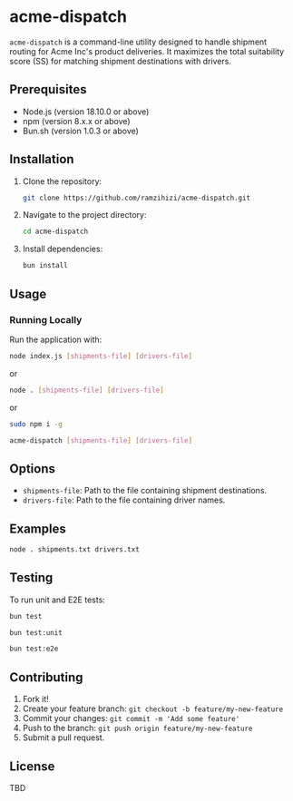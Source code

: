 # acme-dispatch

`acme-dispatch` is a command-line utility designed to handle shipment routing for Acme Inc's product deliveries. It maximizes the total suitability score (SS) for matching shipment destinations with drivers.

## Prerequisites

- Node.js (version 18.10.0 or above)
- npm (version 8.x.x or above)
- Bun.sh (version 1.0.3 or above)

## Installation

1. Clone the repository:

   ```bash
   git clone https://github.com/ramzihizi/acme-dispatch.git
   ```

2. Navigate to the project directory:

   ```bash
   cd acme-dispatch
   ```

3. Install dependencies:

   ```bash
   bun install
   ```

## Usage

### Running Locally

Run the application with:

```bash
node index.js [shipments-file] [drivers-file]
```

or

```bash
node . [shipments-file] [drivers-file]
```

or

```bash
sudo npm i -g
```

```bash
acme-dispatch [shipments-file] [drivers-file]
```

## Options

- `shipments-file`: Path to the file containing shipment destinations.
- `drivers-file`: Path to the file containing driver names.

## Examples

```bash
node . shipments.txt drivers.txt
```

## Testing

To run unit and E2E tests:

```bash
bun test
```

```bash
bun test:unit
```

```bash
bun test:e2e
```

## Contributing

1. Fork it!
2. Create your feature branch: `git checkout -b feature/my-new-feature`
3. Commit your changes: `git commit -m 'Add some feature'`
4. Push to the branch: `git push origin feature/my-new-feature`
5. Submit a pull request.

## License

TBD
